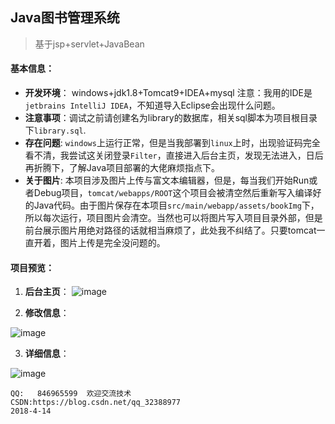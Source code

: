 ##                                 Java图书管理系统

> 基于jsp+servlet+JavaBean
#### 基本信息：

- **开发环境**： windows+jdk1.8+Tomcat9+IDEA+mysql
注意：我用的IDE是`jetbrains IntelliJ IDEA`，不知道导入Eclipse会出现什么问题。
- **注意事项**：调试之前请创建名为library的数据库，相关sql脚本为项目根目录下`library.sql`.
- **存在问题**: `windows`上运行正常，但是当我部署到`linux`上时，出现验证码完全看不清，我尝试这关闭登录`Filter`，直接进入后台主页，发现无法进入，日后再折腾下，了解Java项目部署的大佬麻烦指点下。
- **关于图片**: 本项目涉及图片上传与富文本编辑器，但是，每当我们开始Run或者Debug项目，`tomcat/webapps/ROOT`这个项目会被清空然后重新写入编译好的Java代码。由于图片保存在本项目`src/main/webapp/assets/bookImg`下，所以每次运行，项目图片会清空。当然也可以将图片写入项目目录外部，但是前台展示图片用绝对路径的话就相当麻烦了，此处我不纠结了。只要tomcat一直开着，图片上传是完全没问题的。

#### 项目预览：


1. **后台主页**：
![image](https://github.com/Mrzyang/LibrarySystem/blob/master/src/main/webapp/assets/images/github/home.png)

2. **修改信息**：


![image](https://github.com/Mrzyang/LibrarySystem/blob/master/src/main/webapp/assets/images/github/update.png)

3. **详细信息**：


![image](https://github.com/Mrzyang/LibrarySystem/blob/master/src/main/webapp/assets/images/github/detail.png)


    QQ:   846965599  欢迎交流技术
    CSDN:https://blog.csdn.net/qq_32388977
    2018-4-14

